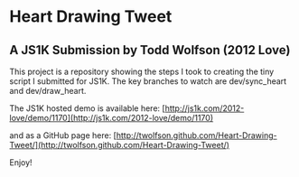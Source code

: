 Heart Drawing Tweet
===================

A JS1K Submission by Todd Wolfson (2012 Love)
---------------------------------------------

This project is a repository showing the steps I took to creating the tiny script I submitted for JS1K. The key branches to watch are dev/sync\_heart and dev/draw\_heart.

The JS1K hosted demo is available here:
[http://js1k.com/2012-love/demo/1170](http://js1k.com/2012-love/demo/1170)

and as a GitHub page here:
[http://twolfson.github.com/Heart-Drawing-Tweet/](http://twolfson.github.com/Heart-Drawing-Tweet/)

Enjoy!